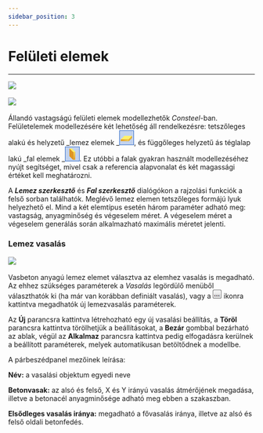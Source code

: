 ```yaml
---
sidebar_position: 3
---
```

# Felületi elemek
---
<!-- wp:image {"align":"right","id":33994,"width":264,"height":153,"sizeSlug":"full","linkDestination":"media","className":"is-style-editorskit-rounded"} -->

[![](https://consteelsoftware.com/wp-content/uploads/2022/03/dial_fal.png)](./img/wp-content-uploads-2022-03-dial_fal.png)

<!-- /wp:image -->

<!-- wp:image {"align":"right","id":34001,"width":263,"height":155,"sizeSlug":"full","linkDestination":"media","className":"is-style-editorskit-rounded"} -->

[![](https://consteelsoftware.com/wp-content/uploads/2022/03/dial_lemez-1.png)](./img/wp-content-uploads-2022-03-dial_lemez-1.png)

<!-- /wp:image -->

<!-- wp:paragraph -->

Állandó vastagságú felületi elemek modellezhetők _Consteel_-ban. Felületelemek modellezésére két lehetőség áll rendelkezésre: tetszőleges alakú és helyzetű _lemez elemek _![](./img/wp-content-uploads-2021-04-cmd_create_plate.png), és függőleges helyzetű ás téglalap lakú _fal elemek _![](./img/wp-content-uploads-2021-04-cmd_create_wall.png). Ez utóbbi a falak gyakran használt modellezéséhez nyújt segítséget, mivel csak a referencia alapvonalat és két magassági értéket kell meghatározni.

<!-- /wp:paragraph -->

<!-- wp:paragraph {"align":"justify"} -->

A _**Lemez szerkesztő**_ és _**Fal szerkesztő**_ dialógókon a rajzolási funkciók a felső sorban találhatók. Meglévő lemez elemen tetszőleges formájú lyuk helyezhető el. Mind a két elemtípus esetén három paraméter adható meg: vastagság, anyagminőség és végeselem méret. A végeselem méret a végeselem generálás során alkalmazható maximális méretet jelenti.

<!-- /wp:paragraph -->

<!-- wp:heading {"level":3} -->

### Lemez vasalás

<!-- /wp:heading -->

<!-- wp:image {"align":"right","id":34008,"width":344,"height":304,"sizeSlug":"full","linkDestination":"media","className":"is-style-editorskit-rounded"} -->

[![](https://consteelsoftware.com/wp-content/uploads/2022/03/dial_lemez_vasalas.png)](./img/wp-content-uploads-2022-03-dial_lemez_vasalas.png)

<!-- /wp:image -->

<!-- wp:paragraph {"align":"justify"} -->

Vasbeton anyagú lemez elemet választva az elemhez vasalás is megadható. Az ehhez szükséges paraméterek a _Vasalás_ legördülő menüből választhatók ki (ha már van korábban definiált vasalás), vagy a ![](./img/wp-content-uploads-2021-04-3dots-button.png) ikonra kattintva megadhatók új lemezvasalás paraméterek.

<!-- /wp:paragraph -->

<!-- wp:paragraph -->

Az **Új** parancsra kattintva létrehozható egy új vasalási beállítás, a **Töröl** parancsra kattintva törölhetjük a beállításokat, a **Bezár** gombbal bezárható az ablak, végül az **Alkalmaz** parancsra kattintva pedig elfogadásra kerülnek a beállított paraméterek, melyek automatikusan betöltődnek a modellbe.

<!-- /wp:paragraph -->

<!-- wp:paragraph -->

A párbeszédpanel mezőinek leírása:

<!-- /wp:paragraph -->

<!-- wp:paragraph -->

**Név:** a vasalási objektum egyedi neve

<!-- /wp:paragraph -->

<!-- wp:paragraph -->

**Betonvasak:** az alsó és felső, X és Y irányú vasalás átmérőjének megadása, illetve a betonacél anyagminősége adható meg ebben a szakaszban.

<!-- /wp:paragraph -->

<!-- wp:paragraph -->

**Elsődleges vasalás iránya:** megadható a fővasalás iránya, illetve az alsó és felső oldali betonfedés.

<!-- /wp:paragraph -->

